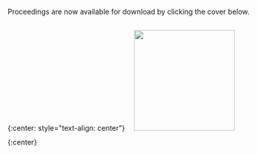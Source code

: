 <!--
---
layout: page
title: Proceedings
permalink: /proceedings/
---
-->

Proceedings are now available for download by clicking the cover below.

{:center: style="text-align: center"}
<a href="{{ site.baseurl }}/assets/vihar2017_proceedings.pdf">
<img style="margin: 1em; width: 200px;" src="{{ site.baseurl }}/assets/vihar2017_proceedings_cover_small.png">
</a>
{:center}
